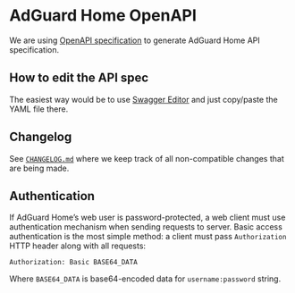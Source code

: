 # AdGuard Home OpenAPI

We are using [OpenAPI specification](https://swagger.io/docs/specification/about/) to generate AdGuard Home API specification.

## How to edit the API spec

The easiest way would be to use [Swagger Editor](http://editor.swagger.io/) and just copy/paste the YAML file there.

## Changelog

See [`CHANGELOG.md`](CHANGELOG.md) where we keep track of all non-compatible changes that are being made.

## Authentication

If AdGuard Home’s web user is password-protected, a web client must use authentication mechanism when sending requests to server. Basic access authentication is the most simple method: a client must pass `Authorization` HTTP header along with all requests:

```http
Authorization: Basic BASE64_DATA
```

Where `BASE64_DATA` is base64-encoded data for `username:password` string.
